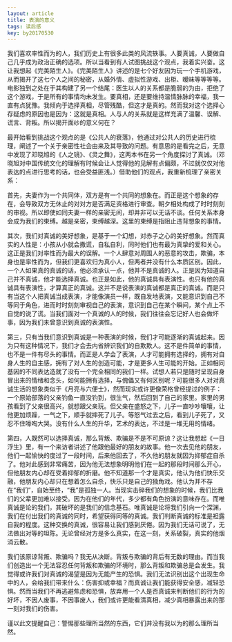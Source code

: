 ```yaml
---
layout: article
title: 表演的意义
tags: 读后感
key: by20170530
---
```


我们喜欢率性而为的人，我们历史上有很多此类的风流轶事。人要真诚，人要做自己几乎成为政治正确的选项。所以当看到有人试图挑战这个观点，我着实兴奋。这让我想起《完美陌生人》。<!--more-->《完美陌生人》讲述的是七个好友因为玩一个手机游戏，从而揭开了这七个人之间的秘密，从婚外情、虚拟性游戏、出柜、暧昧等等等等。电影独到之处在于其构建了另一个结尾：医生以人的关系都是脆弱的为由，拒绝了这个游戏，于是所有的事情均未发生。要真相，还是要维持温情脉脉的幸福，我一直有点犹豫。我倾向于选择真相，尽管残酷，但这才是真的。然而我对这个选择心存疑虑的原因也是因为：这就是真相。人与人的关系就是这样充满了温馨、误解、谎言、背叛。所以揭开面纱的意义何在？



​    最开始看到挑战这个观点的是《公共人的衰落》，他通过对公共人的历史进行梳理，阐述了一个关于亲密性社会由来及其导致的问题。有意思的是看完之后，无意中发现了邓晓旭的《人之镜》、《灵之舞》，这两本书在另一个角度探讨了真诚。（邓晓旭对中国传统文化的理解有时候会让人觉得他的见解有点偏颇，不过就仅仅对他表达的点进行思考的话，也会受益匪浅。）借助他们的观点，我重新梳理了亲密关系：


​    首先，夫妻作为一个共同体，双方是有一个共同的想象在。而正是这个想象的存在，会导致双方无休止的对对方是否满足资格进行审查。朝夕相处构成了时时刻刻的审视。所以即使如同夫妻一样的亲密无间，却并非可以无话不谈。任何关系本身会成为我们的束缚。越是亲密，束缚越深。这里的束缚是指阻止违背想象的事情。


​    其次，我们对真诚的美好想象，是基于一个幻想，对赤子之心的美好想象。然而真实的人性是：小孩从小就会撒谎，自私自利，同时他们也有最为真挚的爱和关心。这正是我们对率性而为最大的误解。一个人肆意对周围人的恶意的攻击，欺骗，本身也是率性而为，但我们更喜欢归为真小人，但两者并没有什么本质区别。因此，一个人如果真的真诚的话，他必须承认一点，他并不是真诚的人。正是因为知道自己并不真诚，他才能选择真诚。也正是如此，他的真诚具有表演性。也只有他的真诚具有表演性，才算真正的真诚。这并不是说表演的真诚都是真正的真诚。而是只有当这个人把真诚当成表演，才能像演员一样，既自发地表演，又能意识到自己不等同于角色，进而时时刻刻审视自己的表演，意识到自己在某个瞬间，某个点上不自觉的说了谎。当我们面对一个真诚的人的时候，我们往往会忘记好人也会做坏事，因为我们未曾意识到真诚的表演性。


​    第三，只有当我们意识到真诚是一种表演的时候，我们才可能逐渐的真诚起来。因为只有这种情况下，我们才会去内省辨识我们的自欺欺人。这不是件简单的事情，也不是一件有尽头的事情。而正是人学会了表演，人才可能拥有选择的，拥有对自身人生的自主感，拥有了对人生的创造可能，才是更多人生可能的开始。正如相同基因的不同表达造就了没有一个完全相同的我们一样。试想人若只是随时呈现自身冒出来的情绪和念头，如何能拥有选择，与傀儡又有何区别呢？可能很多人对对真诚生活的想象类似于《月亮与六便士》，然而现实或许更像荣格曾经提过的例子：一个原始部落的父亲钓鱼一直没钓到，很生气，然后回到了自己的家里。家里的男孩看到了父亲很高兴，就想跟父亲玩。但父亲在盛怒之下，儿子一直吵吵嚷嚷，让他更加烦躁，一气之下，顺手就摔死了儿子。等怒气过去之后，看到儿子死了，又忍不住嚎啕大哭。没有什么人生的升华，艺术的表达，不过是一堆无用的情绪。


​    第四，人既然可以选择真诚，那么背叛、欺骗是不是不可原谅？这让我想起《一日浮生》里，有一个来访者讲述了他跟他最好的朋友的故事。他一次去见他的朋友，他们一起愉快的度过了一段时间，后来他回去了，不久他的朋友就因为抑郁症自杀了。他对此感到非常痛苦，因为他无法想象明明他们在一起的那段时间那么开心，但他朋友内心却在受着抑郁的折磨。他不知道那一个才是真实，他认为他们快乐交融，他朋友内心却只在想着怎么自杀，快乐只是自己的独角戏。他认为并不存在“我们”，自始至终，“我”是孤独一人。当现实击碎我们的想象的时候，我们比我们的父辈更加难以接受。因为在他们的年代，多少都有角色扮演的意味存在。而唯真诚是论的我们，其破坏的是我们的信念基石。唯真诚是论将我们引向一个深渊，我们在付出我们的真诚的同时，希望获得同等的真诚。我们判断真诚的标准是袒露自我的程度。这种交换的真诚，很容易让我们感到厌倦。因为我们无话可说了，无法做出对等的坦陈。无论曾经对方是多么真实，在这一刻，关系破裂，真实的他烟消云散。


​    我们该原谅背叛、欺骗吗？我无从决断。背叛与欺骗的背后有无数的理由。而当我们创造出一个无法容忍任何背叛和欺骗的环境时，那么背叛和欺骗总是会发生。我觉得或许我们对真诚的渴望是因为无能产生的恐惧。我们无法识别出这个出现生命中的人，会给我们带来什么：伤害抑或幸福？而真诚让我们能获得安全感，减轻恐惧。然而当我们不再逃避焦虑和恐惧，放弃用一个人是否真诚来判断他们的行为的好坏，不因人废事，不因事废人，我们或许更能看清真相，减少真相暴露出来的那一刻对我们的伤害。


​    谨以此文提醒自己：警惕那些理所当然的东西，它们并没有我以为的那么理所当然。